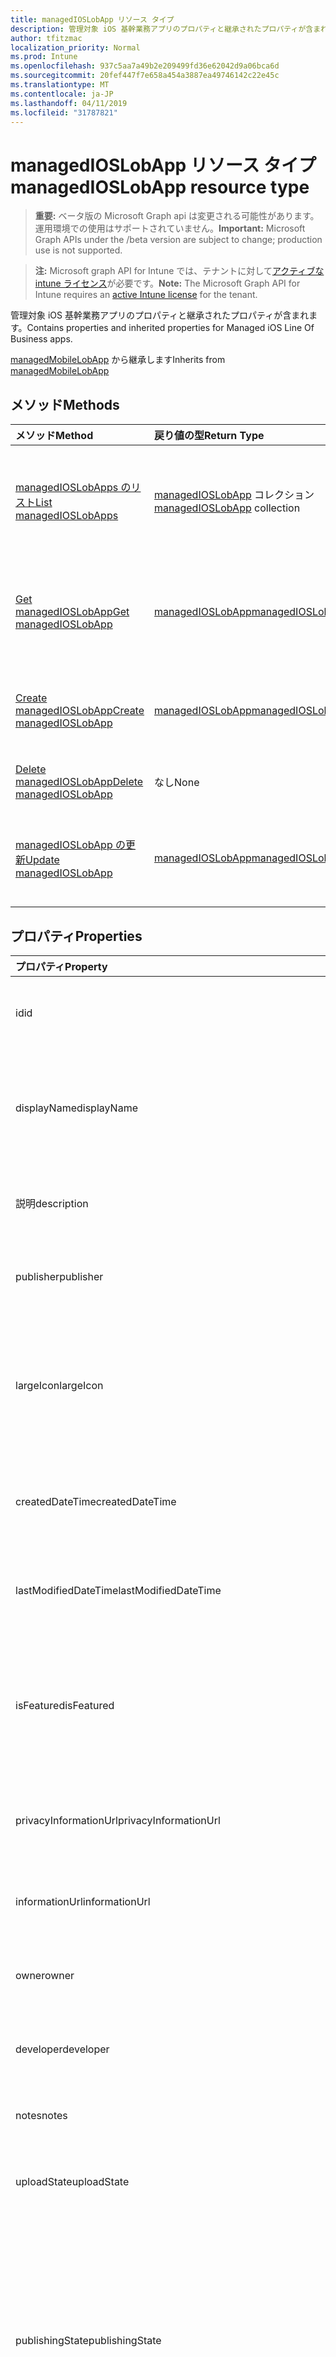 ```yaml
---
title: managedIOSLobApp リソース タイプ
description: 管理対象 iOS 基幹業務アプリのプロパティと継承されたプロパティが含まれます。
author: tfitzmac
localization_priority: Normal
ms.prod: Intune
ms.openlocfilehash: 937c5aa7a49b2e209499fd36e62042d9a06bca6d
ms.sourcegitcommit: 20fef447f7e658a454a3887ea49746142c22e45c
ms.translationtype: MT
ms.contentlocale: ja-JP
ms.lasthandoff: 04/11/2019
ms.locfileid: "31787821"
---
```

# <a name="managedioslobapp-resource-type"></a><span data-ttu-id="05815-103">managedIOSLobApp リソース タイプ</span><span class="sxs-lookup"><span data-stu-id="05815-103">managedIOSLobApp resource type</span></span>

> <span data-ttu-id="05815-104">**重要:** ベータ版の Microsoft Graph api は変更される可能性があります。運用環境での使用はサポートされていません。</span><span class="sxs-lookup"><span data-stu-id="05815-104">**Important:** Microsoft Graph APIs under the /beta version are subject to change; production use is not supported.</span></span>

> <span data-ttu-id="05815-105">**注:** Microsoft graph API for Intune では、テナントに対して[アクティブな intune ライセンス](https://go.microsoft.com/fwlink/?linkid=839381)が必要です。</span><span class="sxs-lookup"><span data-stu-id="05815-105">**Note:** The Microsoft Graph API for Intune requires an [active Intune license](https://go.microsoft.com/fwlink/?linkid=839381) for the tenant.</span></span>

<span data-ttu-id="05815-106">管理対象 iOS 基幹業務アプリのプロパティと継承されたプロパティが含まれます。</span><span class="sxs-lookup"><span data-stu-id="05815-106">Contains properties and inherited properties for Managed iOS Line Of Business apps.</span></span>


<span data-ttu-id="05815-107">[managedMobileLobApp](../resources/intune-apps-managedmobilelobapp.md) から継承します</span><span class="sxs-lookup"><span data-stu-id="05815-107">Inherits from [managedMobileLobApp](../resources/intune-apps-managedmobilelobapp.md)</span></span>

## <a name="methods"></a><span data-ttu-id="05815-108">メソッド</span><span class="sxs-lookup"><span data-stu-id="05815-108">Methods</span></span>
|<span data-ttu-id="05815-109">メソッド</span><span class="sxs-lookup"><span data-stu-id="05815-109">Method</span></span>|<span data-ttu-id="05815-110">戻り値の型</span><span class="sxs-lookup"><span data-stu-id="05815-110">Return Type</span></span>|<span data-ttu-id="05815-111">説明</span><span class="sxs-lookup"><span data-stu-id="05815-111">Description</span></span>|
|:---|:---|:---|
|[<span data-ttu-id="05815-112">managedIOSLobApps のリスト</span><span class="sxs-lookup"><span data-stu-id="05815-112">List managedIOSLobApps</span></span>](../api/intune-apps-managedioslobapp-list.md)|<span data-ttu-id="05815-113">[managedIOSLobApp](../resources/intune-apps-managedioslobapp.md) コレクション</span><span class="sxs-lookup"><span data-stu-id="05815-113">[managedIOSLobApp](../resources/intune-apps-managedioslobapp.md) collection</span></span>|<span data-ttu-id="05815-114">[managedIOSLobApp](../resources/intune-apps-managedioslobapp.md) オブジェクトのプロパティとリレーションシップをリストします。</span><span class="sxs-lookup"><span data-stu-id="05815-114">List properties and relationships of the [managedIOSLobApp](../resources/intune-apps-managedioslobapp.md) objects.</span></span>|
|[<span data-ttu-id="05815-115">Get managedIOSLobApp</span><span class="sxs-lookup"><span data-stu-id="05815-115">Get managedIOSLobApp</span></span>](../api/intune-apps-managedioslobapp-get.md)|[<span data-ttu-id="05815-116">managedIOSLobApp</span><span class="sxs-lookup"><span data-stu-id="05815-116">managedIOSLobApp</span></span>](../resources/intune-apps-managedioslobapp.md)|<span data-ttu-id="05815-117">[managedIOSLobApp](../resources/intune-apps-managedioslobapp.md) オブジェクトのプロパティとリレーションシップを読み取ります。</span><span class="sxs-lookup"><span data-stu-id="05815-117">Read properties and relationships of the [managedIOSLobApp](../resources/intune-apps-managedioslobapp.md) object.</span></span>|
|[<span data-ttu-id="05815-118">Create managedIOSLobApp</span><span class="sxs-lookup"><span data-stu-id="05815-118">Create managedIOSLobApp</span></span>](../api/intune-apps-managedioslobapp-create.md)|[<span data-ttu-id="05815-119">managedIOSLobApp</span><span class="sxs-lookup"><span data-stu-id="05815-119">managedIOSLobApp</span></span>](../resources/intune-apps-managedioslobapp.md)|<span data-ttu-id="05815-120">新しい [managedIOSLobApp](../resources/intune-apps-managedioslobapp.md) オブジェクトを作成します。</span><span class="sxs-lookup"><span data-stu-id="05815-120">Create a new [managedIOSLobApp](../resources/intune-apps-managedioslobapp.md) object.</span></span>|
|[<span data-ttu-id="05815-121">Delete managedIOSLobApp</span><span class="sxs-lookup"><span data-stu-id="05815-121">Delete managedIOSLobApp</span></span>](../api/intune-apps-managedioslobapp-delete.md)|<span data-ttu-id="05815-122">なし</span><span class="sxs-lookup"><span data-stu-id="05815-122">None</span></span>|<span data-ttu-id="05815-123">[managedIOSLobApp](../resources/intune-apps-managedioslobapp.md) を削除します。</span><span class="sxs-lookup"><span data-stu-id="05815-123">Deletes a [managedIOSLobApp](../resources/intune-apps-managedioslobapp.md).</span></span>|
|[<span data-ttu-id="05815-124">managedIOSLobApp の更新</span><span class="sxs-lookup"><span data-stu-id="05815-124">Update managedIOSLobApp</span></span>](../api/intune-apps-managedioslobapp-update.md)|[<span data-ttu-id="05815-125">managedIOSLobApp</span><span class="sxs-lookup"><span data-stu-id="05815-125">managedIOSLobApp</span></span>](../resources/intune-apps-managedioslobapp.md)|<span data-ttu-id="05815-126">[managedIOSLobApp](../resources/intune-apps-managedioslobapp.md) オブジェクトのプロパティを更新します。</span><span class="sxs-lookup"><span data-stu-id="05815-126">Update the properties of a [managedIOSLobApp](../resources/intune-apps-managedioslobapp.md) object.</span></span>|

## <a name="properties"></a><span data-ttu-id="05815-127">プロパティ</span><span class="sxs-lookup"><span data-stu-id="05815-127">Properties</span></span>
|<span data-ttu-id="05815-128">プロパティ</span><span class="sxs-lookup"><span data-stu-id="05815-128">Property</span></span>|<span data-ttu-id="05815-129">型</span><span class="sxs-lookup"><span data-stu-id="05815-129">Type</span></span>|<span data-ttu-id="05815-130">説明</span><span class="sxs-lookup"><span data-stu-id="05815-130">Description</span></span>|
|:---|:---|:---|
|<span data-ttu-id="05815-131">id</span><span class="sxs-lookup"><span data-stu-id="05815-131">id</span></span>|<span data-ttu-id="05815-132">文字列型 (String)</span><span class="sxs-lookup"><span data-stu-id="05815-132">String</span></span>|<span data-ttu-id="05815-133">エンティティのキー。</span><span class="sxs-lookup"><span data-stu-id="05815-133">Key of the entity.</span></span> <span data-ttu-id="05815-134">[mobileApp](../resources/intune-apps-mobileapp.md) から継承します</span><span class="sxs-lookup"><span data-stu-id="05815-134">Inherited from [mobileApp](../resources/intune-apps-mobileapp.md)</span></span>|
|<span data-ttu-id="05815-135">displayName</span><span class="sxs-lookup"><span data-stu-id="05815-135">displayName</span></span>|<span data-ttu-id="05815-136">String</span><span class="sxs-lookup"><span data-stu-id="05815-136">String</span></span>|<span data-ttu-id="05815-137">管理者が提供またはインポートしたアプリのタイトル。</span><span class="sxs-lookup"><span data-stu-id="05815-137">The admin provided or imported title of the app.</span></span> <span data-ttu-id="05815-138">[mobileApp](../resources/intune-apps-mobileapp.md) から継承します</span><span class="sxs-lookup"><span data-stu-id="05815-138">Inherited from [mobileApp](../resources/intune-apps-mobileapp.md)</span></span>|
|<span data-ttu-id="05815-139">説明</span><span class="sxs-lookup"><span data-stu-id="05815-139">description</span></span>|<span data-ttu-id="05815-140">String</span><span class="sxs-lookup"><span data-stu-id="05815-140">String</span></span>|<span data-ttu-id="05815-141">アプリの説明。</span><span class="sxs-lookup"><span data-stu-id="05815-141">The description of the app.</span></span> <span data-ttu-id="05815-142">[mobileApp](../resources/intune-apps-mobileapp.md) から継承します</span><span class="sxs-lookup"><span data-stu-id="05815-142">Inherited from [mobileApp](../resources/intune-apps-mobileapp.md)</span></span>|
|<span data-ttu-id="05815-143">publisher</span><span class="sxs-lookup"><span data-stu-id="05815-143">publisher</span></span>|<span data-ttu-id="05815-144">文字列</span><span class="sxs-lookup"><span data-stu-id="05815-144">String</span></span>|<span data-ttu-id="05815-145">アプリの発行元。</span><span class="sxs-lookup"><span data-stu-id="05815-145">The publisher of the app.</span></span> <span data-ttu-id="05815-146">[mobileApp](../resources/intune-apps-mobileapp.md) から継承します</span><span class="sxs-lookup"><span data-stu-id="05815-146">Inherited from [mobileApp](../resources/intune-apps-mobileapp.md)</span></span>|
|<span data-ttu-id="05815-147">largeIcon</span><span class="sxs-lookup"><span data-stu-id="05815-147">largeIcon</span></span>|[<span data-ttu-id="05815-148">mimeContent</span><span class="sxs-lookup"><span data-stu-id="05815-148">mimeContent</span></span>](../resources/intune-shared-mimecontent.md)|<span data-ttu-id="05815-149">アプリの詳細に表示され、アイコンのアップロードに使用される大きいアイコン。</span><span class="sxs-lookup"><span data-stu-id="05815-149">The large icon, to be displayed in the app details and used for upload of the icon.</span></span> <span data-ttu-id="05815-150">[mobileApp](../resources/intune-apps-mobileapp.md) から継承します</span><span class="sxs-lookup"><span data-stu-id="05815-150">Inherited from [mobileApp](../resources/intune-apps-mobileapp.md)</span></span>|
|<span data-ttu-id="05815-151">createdDateTime</span><span class="sxs-lookup"><span data-stu-id="05815-151">createdDateTime</span></span>|<span data-ttu-id="05815-152">DateTimeOffset</span><span class="sxs-lookup"><span data-stu-id="05815-152">DateTimeOffset</span></span>|<span data-ttu-id="05815-153">アプリが作成された日時。</span><span class="sxs-lookup"><span data-stu-id="05815-153">The date and time the app was created.</span></span> <span data-ttu-id="05815-154">[mobileApp](../resources/intune-apps-mobileapp.md) から継承します</span><span class="sxs-lookup"><span data-stu-id="05815-154">Inherited from [mobileApp](../resources/intune-apps-mobileapp.md)</span></span>|
|<span data-ttu-id="05815-155">lastModifiedDateTime</span><span class="sxs-lookup"><span data-stu-id="05815-155">lastModifiedDateTime</span></span>|<span data-ttu-id="05815-156">DateTimeOffset</span><span class="sxs-lookup"><span data-stu-id="05815-156">DateTimeOffset</span></span>|<span data-ttu-id="05815-157">アプリが最後に変更された日時。</span><span class="sxs-lookup"><span data-stu-id="05815-157">The date and time the app was last modified.</span></span> <span data-ttu-id="05815-158">[mobileApp](../resources/intune-apps-mobileapp.md) から継承します</span><span class="sxs-lookup"><span data-stu-id="05815-158">Inherited from [mobileApp](../resources/intune-apps-mobileapp.md)</span></span>|
|<span data-ttu-id="05815-159">isFeatured</span><span class="sxs-lookup"><span data-stu-id="05815-159">isFeatured</span></span>|<span data-ttu-id="05815-160">Boolean</span><span class="sxs-lookup"><span data-stu-id="05815-160">Boolean</span></span>|<span data-ttu-id="05815-161">アプリが管理者のおすすめとしてマークされたかどうかを示す値。[mobileApp](../resources/intune-apps-mobileapp.md) から継承します</span><span class="sxs-lookup"><span data-stu-id="05815-161">The value indicating whether the app is marked as featured by the admin. Inherited from [mobileApp](../resources/intune-apps-mobileapp.md)</span></span>|
|<span data-ttu-id="05815-162">privacyInformationUrl</span><span class="sxs-lookup"><span data-stu-id="05815-162">privacyInformationUrl</span></span>|<span data-ttu-id="05815-163">文字列</span><span class="sxs-lookup"><span data-stu-id="05815-163">String</span></span>|<span data-ttu-id="05815-164">プライバシーに関する声明の URL。</span><span class="sxs-lookup"><span data-stu-id="05815-164">The privacy statement Url.</span></span> <span data-ttu-id="05815-165">[mobileApp](../resources/intune-apps-mobileapp.md) から継承します</span><span class="sxs-lookup"><span data-stu-id="05815-165">Inherited from [mobileApp](../resources/intune-apps-mobileapp.md)</span></span>|
|<span data-ttu-id="05815-166">informationUrl</span><span class="sxs-lookup"><span data-stu-id="05815-166">informationUrl</span></span>|<span data-ttu-id="05815-167">文字列</span><span class="sxs-lookup"><span data-stu-id="05815-167">String</span></span>|<span data-ttu-id="05815-168">詳細情報の URL。</span><span class="sxs-lookup"><span data-stu-id="05815-168">The more information Url.</span></span> <span data-ttu-id="05815-169">[mobileApp](../resources/intune-apps-mobileapp.md) から継承します</span><span class="sxs-lookup"><span data-stu-id="05815-169">Inherited from [mobileApp](../resources/intune-apps-mobileapp.md)</span></span>|
|<span data-ttu-id="05815-170">owner</span><span class="sxs-lookup"><span data-stu-id="05815-170">owner</span></span>|<span data-ttu-id="05815-171">文字列</span><span class="sxs-lookup"><span data-stu-id="05815-171">String</span></span>|<span data-ttu-id="05815-172">アプリの所有者。</span><span class="sxs-lookup"><span data-stu-id="05815-172">The owner of the app.</span></span> <span data-ttu-id="05815-173">[mobileApp](../resources/intune-apps-mobileapp.md) から継承します</span><span class="sxs-lookup"><span data-stu-id="05815-173">Inherited from [mobileApp](../resources/intune-apps-mobileapp.md)</span></span>|
|<span data-ttu-id="05815-174">developer</span><span class="sxs-lookup"><span data-stu-id="05815-174">developer</span></span>|<span data-ttu-id="05815-175">文字列</span><span class="sxs-lookup"><span data-stu-id="05815-175">String</span></span>|<span data-ttu-id="05815-176">アプリの開発者。</span><span class="sxs-lookup"><span data-stu-id="05815-176">The developer of the app.</span></span> <span data-ttu-id="05815-177">[mobileApp](../resources/intune-apps-mobileapp.md) から継承します</span><span class="sxs-lookup"><span data-stu-id="05815-177">Inherited from [mobileApp](../resources/intune-apps-mobileapp.md)</span></span>|
|<span data-ttu-id="05815-178">notes</span><span class="sxs-lookup"><span data-stu-id="05815-178">notes</span></span>|<span data-ttu-id="05815-179">文字列</span><span class="sxs-lookup"><span data-stu-id="05815-179">String</span></span>|<span data-ttu-id="05815-180">アプリ用のメモ。</span><span class="sxs-lookup"><span data-stu-id="05815-180">Notes for the app.</span></span> <span data-ttu-id="05815-181">[mobileApp](../resources/intune-apps-mobileapp.md) から継承します</span><span class="sxs-lookup"><span data-stu-id="05815-181">Inherited from [mobileApp](../resources/intune-apps-mobileapp.md)</span></span>|
|<span data-ttu-id="05815-182">uploadState</span><span class="sxs-lookup"><span data-stu-id="05815-182">uploadState</span></span>|<span data-ttu-id="05815-183">Int32</span><span class="sxs-lookup"><span data-stu-id="05815-183">Int32</span></span>|<span data-ttu-id="05815-184">アップロード状態。</span><span class="sxs-lookup"><span data-stu-id="05815-184">The upload state.</span></span> <span data-ttu-id="05815-185">[mobileApp](../resources/intune-apps-mobileapp.md) から継承します</span><span class="sxs-lookup"><span data-stu-id="05815-185">Inherited from [mobileApp](../resources/intune-apps-mobileapp.md)</span></span>|
|<span data-ttu-id="05815-186">publishingState</span><span class="sxs-lookup"><span data-stu-id="05815-186">publishingState</span></span>|[<span data-ttu-id="05815-187">mobileAppPublishingState</span><span class="sxs-lookup"><span data-stu-id="05815-187">mobileAppPublishingState</span></span>](../resources/intune-apps-mobileapppublishingstate.md)|<span data-ttu-id="05815-188">アプリの発行の状態。</span><span class="sxs-lookup"><span data-stu-id="05815-188">The publishing state for the app.</span></span> <span data-ttu-id="05815-189">アプリが発行されていない限り、アプリを割り当てることができません。</span><span class="sxs-lookup"><span data-stu-id="05815-189">The app cannot be assigned unless the app is published.</span></span> <span data-ttu-id="05815-190">[mobileApp](../resources/intune-apps-mobileapp.md)から継承されます。</span><span class="sxs-lookup"><span data-stu-id="05815-190">Inherited from [mobileApp](../resources/intune-apps-mobileapp.md).</span></span> <span data-ttu-id="05815-191">使用可能な値は、`notPublished`、`processing`、`published` です。</span><span class="sxs-lookup"><span data-stu-id="05815-191">Possible values are: `notPublished`, `processing`, `published`.</span></span>|
|<span data-ttu-id="05815-192">isAssigned</span><span class="sxs-lookup"><span data-stu-id="05815-192">isAssigned</span></span>|<span data-ttu-id="05815-193">Boolean</span><span class="sxs-lookup"><span data-stu-id="05815-193">Boolean</span></span>|<span data-ttu-id="05815-194">アプリが少なくとも1つのグループに割り当てられているかどうかを示す値。</span><span class="sxs-lookup"><span data-stu-id="05815-194">The value indicating whether the app is assigned to at least one group.</span></span> <span data-ttu-id="05815-195">[mobileApp](../resources/intune-apps-mobileapp.md) から継承します</span><span class="sxs-lookup"><span data-stu-id="05815-195">Inherited from [mobileApp](../resources/intune-apps-mobileapp.md)</span></span>|
|<span data-ttu-id="05815-196">roleScopeTagIds</span><span class="sxs-lookup"><span data-stu-id="05815-196">roleScopeTagIds</span></span>|<span data-ttu-id="05815-197">String コレクション</span><span class="sxs-lookup"><span data-stu-id="05815-197">String collection</span></span>|<span data-ttu-id="05815-198">このモバイルアプリの範囲タグ id のリスト。</span><span class="sxs-lookup"><span data-stu-id="05815-198">List of scope tag ids for this mobile app.</span></span> <span data-ttu-id="05815-199">[mobileApp](../resources/intune-apps-mobileapp.md) から継承します</span><span class="sxs-lookup"><span data-stu-id="05815-199">Inherited from [mobileApp](../resources/intune-apps-mobileapp.md)</span></span>|
|<span data-ttu-id="05815-200">dependentappcount</span><span class="sxs-lookup"><span data-stu-id="05815-200">dependentAppCount</span></span>|<span data-ttu-id="05815-201">Int32</span><span class="sxs-lookup"><span data-stu-id="05815-201">Int32</span></span>|<span data-ttu-id="05815-202">子アプリが持つ依存関係の合計数。</span><span class="sxs-lookup"><span data-stu-id="05815-202">The total number of dependencies the child app has.</span></span> <span data-ttu-id="05815-203">[mobileApp](../resources/intune-apps-mobileapp.md) から継承します</span><span class="sxs-lookup"><span data-stu-id="05815-203">Inherited from [mobileApp](../resources/intune-apps-mobileapp.md)</span></span>|
|<span data-ttu-id="05815-204">appAvailability</span><span class="sxs-lookup"><span data-stu-id="05815-204">appAvailability</span></span>|[<span data-ttu-id="05815-205">managedappavailability</span><span class="sxs-lookup"><span data-stu-id="05815-205">managedAppAvailability</span></span>](../resources/intune-apps-managedappavailability.md)|<span data-ttu-id="05815-206">アプリケーションの可用性。</span><span class="sxs-lookup"><span data-stu-id="05815-206">The Application's availability.</span></span> <span data-ttu-id="05815-207">[managedapp](../resources/intune-apps-managedapp.md)から継承されます。</span><span class="sxs-lookup"><span data-stu-id="05815-207">Inherited from [managedApp](../resources/intune-apps-managedapp.md).</span></span> <span data-ttu-id="05815-208">可能な値は、`global`、`lineOfBusiness` です。</span><span class="sxs-lookup"><span data-stu-id="05815-208">Possible values are: `global`, `lineOfBusiness`.</span></span>|
|<span data-ttu-id="05815-209">version</span><span class="sxs-lookup"><span data-stu-id="05815-209">version</span></span>|<span data-ttu-id="05815-210">String</span><span class="sxs-lookup"><span data-stu-id="05815-210">String</span></span>|<span data-ttu-id="05815-211">アプリケーションのバージョン。</span><span class="sxs-lookup"><span data-stu-id="05815-211">The Application's version.</span></span> <span data-ttu-id="05815-212">[managedApp](../resources/intune-apps-managedapp.md) から継承します</span><span class="sxs-lookup"><span data-stu-id="05815-212">Inherited from [managedApp](../resources/intune-apps-managedapp.md)</span></span>|
|<span data-ttu-id="05815-213">committedContentVersion</span><span class="sxs-lookup"><span data-stu-id="05815-213">committedContentVersion</span></span>|<span data-ttu-id="05815-214">文字列</span><span class="sxs-lookup"><span data-stu-id="05815-214">String</span></span>|<span data-ttu-id="05815-215">内部にコミットされたコンテンツのバージョン。</span><span class="sxs-lookup"><span data-stu-id="05815-215">The internal committed content version.</span></span> <span data-ttu-id="05815-216">[managedMobileLobApp](../resources/intune-apps-managedmobilelobapp.md) から継承します</span><span class="sxs-lookup"><span data-stu-id="05815-216">Inherited from [managedMobileLobApp](../resources/intune-apps-managedmobilelobapp.md)</span></span>|
|<span data-ttu-id="05815-217">fileName</span><span class="sxs-lookup"><span data-stu-id="05815-217">fileName</span></span>|<span data-ttu-id="05815-218">文字列</span><span class="sxs-lookup"><span data-stu-id="05815-218">String</span></span>|<span data-ttu-id="05815-219">メインの LOB アプリケーションのファイル名。</span><span class="sxs-lookup"><span data-stu-id="05815-219">The name of the main Lob application file.</span></span> <span data-ttu-id="05815-220">[managedMobileLobApp](../resources/intune-apps-managedmobilelobapp.md) から継承します</span><span class="sxs-lookup"><span data-stu-id="05815-220">Inherited from [managedMobileLobApp](../resources/intune-apps-managedmobilelobapp.md)</span></span>|
|<span data-ttu-id="05815-221">size</span><span class="sxs-lookup"><span data-stu-id="05815-221">size</span></span>|<span data-ttu-id="05815-222">Int64</span><span class="sxs-lookup"><span data-stu-id="05815-222">Int64</span></span>|<span data-ttu-id="05815-223">アップロードされたすべてのファイルを含む合計サイズ。</span><span class="sxs-lookup"><span data-stu-id="05815-223">The total size, including all uploaded files.</span></span> <span data-ttu-id="05815-224">[managedMobileLobApp](../resources/intune-apps-managedmobilelobapp.md) から継承します</span><span class="sxs-lookup"><span data-stu-id="05815-224">Inherited from [managedMobileLobApp](../resources/intune-apps-managedmobilelobapp.md)</span></span>|
|<span data-ttu-id="05815-225">bundleId</span><span class="sxs-lookup"><span data-stu-id="05815-225">bundleId</span></span>|<span data-ttu-id="05815-226">文字列型 (String)</span><span class="sxs-lookup"><span data-stu-id="05815-226">String</span></span>|<span data-ttu-id="05815-227">ID 名。</span><span class="sxs-lookup"><span data-stu-id="05815-227">The Identity Name.</span></span>|
|<span data-ttu-id="05815-228">applicableDeviceType</span><span class="sxs-lookup"><span data-stu-id="05815-228">applicableDeviceType</span></span>|[<span data-ttu-id="05815-229">iosDeviceType</span><span class="sxs-lookup"><span data-stu-id="05815-229">iosDeviceType</span></span>](../resources/intune-apps-iosdevicetype.md)|<span data-ttu-id="05815-230">このアプリを実行できる iOS アーキテクチャ。</span><span class="sxs-lookup"><span data-stu-id="05815-230">The iOS architecture for which this app can run on.</span></span>|
|<span data-ttu-id="05815-231">minimumSupportedOperatingSystem</span><span class="sxs-lookup"><span data-stu-id="05815-231">minimumSupportedOperatingSystem</span></span>|[<span data-ttu-id="05815-232">iosMinimumOperatingSystem</span><span class="sxs-lookup"><span data-stu-id="05815-232">iosMinimumOperatingSystem</span></span>](../resources/intune-apps-iosminimumoperatingsystem.md)|<span data-ttu-id="05815-233">該当するオペレーティング システムの最小の値。</span><span class="sxs-lookup"><span data-stu-id="05815-233">The value for the minimum applicable operating system.</span></span>|
|<span data-ttu-id="05815-234">expirationDateTime</span><span class="sxs-lookup"><span data-stu-id="05815-234">expirationDateTime</span></span>|<span data-ttu-id="05815-235">DateTimeOffset</span><span class="sxs-lookup"><span data-stu-id="05815-235">DateTimeOffset</span></span>|<span data-ttu-id="05815-236">有効期限。</span><span class="sxs-lookup"><span data-stu-id="05815-236">The expiration time.</span></span>|
|<span data-ttu-id="05815-237">VersionNumber</span><span class="sxs-lookup"><span data-stu-id="05815-237">versionNumber</span></span>|<span data-ttu-id="05815-238">文字列</span><span class="sxs-lookup"><span data-stu-id="05815-238">String</span></span>|<span data-ttu-id="05815-239">管理対象 iOS 基幹業務 (LoB) アプリのバージョン番号。</span><span class="sxs-lookup"><span data-stu-id="05815-239">The version number of managed iOS Line of Business (LoB) app.</span></span>|
|<span data-ttu-id="05815-240">buildNumber</span><span class="sxs-lookup"><span data-stu-id="05815-240">buildNumber</span></span>|<span data-ttu-id="05815-241">文字列</span><span class="sxs-lookup"><span data-stu-id="05815-241">String</span></span>|<span data-ttu-id="05815-242">管理対象 iOS 基幹業務 (LoB) アプリのビルド番号。</span><span class="sxs-lookup"><span data-stu-id="05815-242">The build number of managed iOS Line of Business (LoB) app.</span></span>|
|<span data-ttu-id="05815-243">identityVersion</span><span class="sxs-lookup"><span data-stu-id="05815-243">identityVersion</span></span>|<span data-ttu-id="05815-244">String</span><span class="sxs-lookup"><span data-stu-id="05815-244">String</span></span>|<span data-ttu-id="05815-245">ID のバージョン。</span><span class="sxs-lookup"><span data-stu-id="05815-245">The identity version.</span></span>|

## <a name="relationships"></a><span data-ttu-id="05815-246">リレーションシップ</span><span class="sxs-lookup"><span data-stu-id="05815-246">Relationships</span></span>
|<span data-ttu-id="05815-247">リレーションシップ</span><span class="sxs-lookup"><span data-stu-id="05815-247">Relationship</span></span>|<span data-ttu-id="05815-248">型</span><span class="sxs-lookup"><span data-stu-id="05815-248">Type</span></span>|<span data-ttu-id="05815-249">説明</span><span class="sxs-lookup"><span data-stu-id="05815-249">Description</span></span>|
|:---|:---|:---|
|<span data-ttu-id="05815-250">categories</span><span class="sxs-lookup"><span data-stu-id="05815-250">categories</span></span>|<span data-ttu-id="05815-251">[mobileAppCategory](../resources/intune-apps-mobileappcategory.md) コレクション</span><span class="sxs-lookup"><span data-stu-id="05815-251">[mobileAppCategory](../resources/intune-apps-mobileappcategory.md) collection</span></span>|<span data-ttu-id="05815-252">このアプリのカテゴリのリスト。</span><span class="sxs-lookup"><span data-stu-id="05815-252">The list of categories for this app.</span></span> <span data-ttu-id="05815-253">[mobileApp](../resources/intune-apps-mobileapp.md) から継承します</span><span class="sxs-lookup"><span data-stu-id="05815-253">Inherited from [mobileApp](../resources/intune-apps-mobileapp.md)</span></span>|
|<span data-ttu-id="05815-254">assignments</span><span class="sxs-lookup"><span data-stu-id="05815-254">assignments</span></span>|<span data-ttu-id="05815-255">[mobileAppAssignment](../resources/intune-apps-mobileappassignment.md) コレクション</span><span class="sxs-lookup"><span data-stu-id="05815-255">[mobileAppAssignment](../resources/intune-apps-mobileappassignment.md) collection</span></span>|<span data-ttu-id="05815-256">このモバイル アプリのグループ割り当てのリスト。</span><span class="sxs-lookup"><span data-stu-id="05815-256">The list of group assignments for this mobile app.</span></span> <span data-ttu-id="05815-257">[mobileApp](../resources/intune-apps-mobileapp.md) から継承します</span><span class="sxs-lookup"><span data-stu-id="05815-257">Inherited from [mobileApp](../resources/intune-apps-mobileapp.md)</span></span>|
|<span data-ttu-id="05815-258">installSummary</span><span class="sxs-lookup"><span data-stu-id="05815-258">installSummary</span></span>|[<span data-ttu-id="05815-259">mobileAppInstallSummary</span><span class="sxs-lookup"><span data-stu-id="05815-259">mobileAppInstallSummary</span></span>](../resources/intune-apps-mobileappinstallsummary.md)|<span data-ttu-id="05815-260">モバイル アプリ インストール概要です。</span><span class="sxs-lookup"><span data-stu-id="05815-260">Mobile App Install Summary.</span></span> <span data-ttu-id="05815-261">[mobileApp](../resources/intune-apps-mobileapp.md) から継承します</span><span class="sxs-lookup"><span data-stu-id="05815-261">Inherited from [mobileApp](../resources/intune-apps-mobileapp.md)</span></span>|
|<span data-ttu-id="05815-262">deviceStatuses</span><span class="sxs-lookup"><span data-stu-id="05815-262">deviceStatuses</span></span>|<span data-ttu-id="05815-263">[mobileAppInstallStatus](../resources/intune-apps-mobileappinstallstatus.md)コレクション</span><span class="sxs-lookup"><span data-stu-id="05815-263">[mobileAppInstallStatus](../resources/intune-apps-mobileappinstallstatus.md) collection</span></span>|<span data-ttu-id="05815-264">このモバイルアプリのインストール状態のリスト。</span><span class="sxs-lookup"><span data-stu-id="05815-264">The list of installation states for this mobile app.</span></span> <span data-ttu-id="05815-265">[mobileApp](../resources/intune-apps-mobileapp.md) から継承します</span><span class="sxs-lookup"><span data-stu-id="05815-265">Inherited from [mobileApp](../resources/intune-apps-mobileapp.md)</span></span>|
|<span data-ttu-id="05815-266">userStatuses</span><span class="sxs-lookup"><span data-stu-id="05815-266">userStatuses</span></span>|<span data-ttu-id="05815-267">[userappinstallstatus](../resources/intune-apps-userappinstallstatus.md)コレクション</span><span class="sxs-lookup"><span data-stu-id="05815-267">[userAppInstallStatus](../resources/intune-apps-userappinstallstatus.md) collection</span></span>|<span data-ttu-id="05815-268">このモバイルアプリのインストール状態のリスト。</span><span class="sxs-lookup"><span data-stu-id="05815-268">The list of installation states for this mobile app.</span></span> <span data-ttu-id="05815-269">[mobileApp](../resources/intune-apps-mobileapp.md) から継承します</span><span class="sxs-lookup"><span data-stu-id="05815-269">Inherited from [mobileApp](../resources/intune-apps-mobileapp.md)</span></span>|
|<span data-ttu-id="05815-270">関連性</span><span class="sxs-lookup"><span data-stu-id="05815-270">relationships</span></span>|<span data-ttu-id="05815-271">[mobileAppRelationship](../resources/intune-apps-mobileapprelationship.md)コレクション</span><span class="sxs-lookup"><span data-stu-id="05815-271">[mobileAppRelationship](../resources/intune-apps-mobileapprelationship.md) collection</span></span>|<span data-ttu-id="05815-272">このモバイルアプリのリレーションシップのリスト。</span><span class="sxs-lookup"><span data-stu-id="05815-272">List of relationships for this mobile app.</span></span> <span data-ttu-id="05815-273">[mobileApp](../resources/intune-apps-mobileapp.md) から継承します</span><span class="sxs-lookup"><span data-stu-id="05815-273">Inherited from [mobileApp](../resources/intune-apps-mobileapp.md)</span></span>|
|<span data-ttu-id="05815-274">contentVersions</span><span class="sxs-lookup"><span data-stu-id="05815-274">contentVersions</span></span>|<span data-ttu-id="05815-275">[mobileAppContent](../resources/intune-apps-mobileappcontent.md) コレクション</span><span class="sxs-lookup"><span data-stu-id="05815-275">[mobileAppContent](../resources/intune-apps-mobileappcontent.md) collection</span></span>|<span data-ttu-id="05815-276">このアプリのコンテンツのバージョンのリスト。</span><span class="sxs-lookup"><span data-stu-id="05815-276">The list of content versions for this app.</span></span> <span data-ttu-id="05815-277">[managedMobileLobApp](../resources/intune-apps-managedmobilelobapp.md) から継承します</span><span class="sxs-lookup"><span data-stu-id="05815-277">Inherited from [managedMobileLobApp](../resources/intune-apps-managedmobilelobapp.md)</span></span>|

## <a name="json-representation"></a><span data-ttu-id="05815-278">JSON 表記</span><span class="sxs-lookup"><span data-stu-id="05815-278">JSON Representation</span></span>
<span data-ttu-id="05815-279">以下は、リソースの JSON 表記です。</span><span class="sxs-lookup"><span data-stu-id="05815-279">Here is a JSON representation of the resource.</span></span>
<!-- {
  "blockType": "resource",
  "keyProperty": "id",
  "@odata.type": "microsoft.graph.managedIOSLobApp"
}
-->
``` json
{
  "@odata.type": "#microsoft.graph.managedIOSLobApp",
  "id": "String (identifier)",
  "displayName": "String",
  "description": "String",
  "publisher": "String",
  "largeIcon": {
    "@odata.type": "microsoft.graph.mimeContent",
    "type": "String",
    "value": "binary"
  },
  "createdDateTime": "String (timestamp)",
  "lastModifiedDateTime": "String (timestamp)",
  "isFeatured": true,
  "privacyInformationUrl": "String",
  "informationUrl": "String",
  "owner": "String",
  "developer": "String",
  "notes": "String",
  "uploadState": 1024,
  "publishingState": "String",
  "isAssigned": true,
  "roleScopeTagIds": [
    "String"
  ],
  "dependentAppCount": 1024,
  "appAvailability": "String",
  "version": "String",
  "committedContentVersion": "String",
  "fileName": "String",
  "size": 1024,
  "bundleId": "String",
  "applicableDeviceType": {
    "@odata.type": "microsoft.graph.iosDeviceType",
    "iPad": true,
    "iPhoneAndIPod": true
  },
  "minimumSupportedOperatingSystem": {
    "@odata.type": "microsoft.graph.iosMinimumOperatingSystem",
    "v8_0": true,
    "v9_0": true,
    "v10_0": true,
    "v11_0": true,
    "v12_0": true
  },
  "expirationDateTime": "String (timestamp)",
  "versionNumber": "String",
  "buildNumber": "String",
  "identityVersion": "String"
}
```





